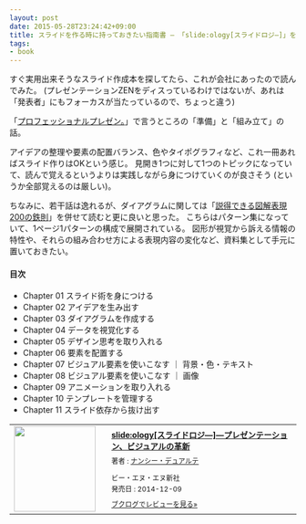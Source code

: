 ```yaml
---
layout: post
date: 2015-05-28T23:24:42+09:00
title: スライドを作る時に持っておきたい指南書 ― 「slide:ology[スライドロジ―]」を読んだ
tags:
- book
---
```

すぐ実用出来そうなスライド作成本を探してたら、これが会社にあったので読んでみた。
(プレゼンテーションZENをディスっているわけではないが、あれは「発表者」にもフォーカスが当たっているので、ちょっと違う)

「[プロフェッショナルプレゼン。](/2015/05/14/professional-presen/)」で言うところの「準備」と「組み立て」の話。

アイデアの整理や要素の配置バランス、色やタイポグラフィなど、これ一冊あればスライド作りはOKという感じ。
見開き1つに対して1つのトピックになっていて、読んで覚えるというよりは実践しながら身につけていくのが良さそう (というか全部覚えるのは厳しい)。

ちなみに、若干話は逸れるが、ダイアグラムに関しては「[説得できる図解表現200の鉄則](http://www.amazon.co.jp/exec/obidos/ASIN/B00K6ABOHM/hifumiass-22/ref=nosim/)」を併せて読むと更に良いと思った。
こちらはパターン集になっていて、1ページ1パターンの構成で展開されている。
図形が視覚から訴える情報の特性や、それらの組み合わせ方による表現内容の変化など、資料集として手元に置いておきたい。

#### 目次

- Chapter 01 スライド術を身につける
- Chapter 02 アイデアを生み出す
- Chapter 03 ダイアグラムを作成する
- Chapter 04 データを視覚化する
- Chapter 05 デザイン思考を取り入れる
- Chapter 06 要素を配置する
- Chapter 07 ビジュアル要素を使いこなす ｜ 背景・色・テキスト
- Chapter 08 ビジュアル要素を使いこなす ｜ 画像
- Chapter 09 アニメーションを取り入れる
- Chapter 10 テンプレートを管理する
- Chapter 11 スライド依存から抜け出す

<div class="booklog_html"><table><tr><td class="booklog_html_image"><a href="http://www.amazon.co.jp/exec/obidos/ASIN/4861009448/hifumiass-22/ref=nosim/" target="_blank"><img src="http://ecx.images-amazon.com/images/I/51BLIoZmwaL._SL160_.jpg" width="143" height="150" style="border:0;border-radius:0;" /></a></td><td class="booklog_html_info" style="padding-left:20px;"><div class="booklog_html_title" style="margin-bottom:10px;font-size:14px;font-weight:bold;"><a href="http://www.amazon.co.jp/exec/obidos/ASIN/4861009448/hifumiass-22/ref=nosim/" target="_blank">slide:ology[スライドロジ―]―プレゼンテーション、ビジュアルの革新</a></div><div style="margin-bottom:10px;"><div class="booklog_html_author" style="margin-bottom:15px;font-size:12px;;line-height:1.2em">著者 : <a href="http://booklog.jp/author/%E3%83%8A%E3%83%B3%E3%82%B7%E3%83%BC%E3%83%BB%E3%83%87%E3%83%A5%E3%82%A2%E3%83%AB%E3%83%86" target="_blank">ナンシー・デュアルテ</a></div><div class="booklog_html_manufacturer" style="margin-bottom:5px;font-size:12px;;line-height:1.2em">ビー・エヌ・エヌ新社</div><div class="booklog_html_release" style="font-size:12px;;line-height:1.2em">発売日 : 2014-12-09</div></div><div class="booklog_html_link_amazon"><a href="http://booklog.jp/item/1/4861009448" style="font-size:12px;" target="_blank">ブクログでレビューを見る»</a></div></td></tr></table></div>
